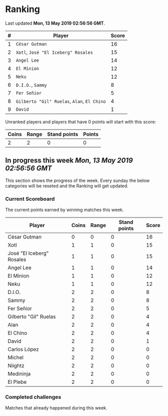# Ranking

Last updated **Mon, 13 May 2019 02:56:56 GMT**.

|#|Player|Score|
|-|------|-----|
|1|`César Gutman`|16|
|2|`Xotl`, `José "El Iceberg" Rosales`|15|
|3|`Angel Lee`|14|
|4|`El Minion`|12|
|5|`Neku`|12|
|6|`D.I.O.`, `Sammy`|8|
|7|`Fer Señior`|5|
|8|`Gilberto "Gil" Ruelas`, `Alan`, `El Chino`|4|
|9|`David`|1|

Unranked players and players that have 0 points will start with this score:

|Coins|Range|Stand points|Points|
|-----|-----|------------|------|
|2|2|0|0|

## In progress this week *Mon, 13 May 2019 02:56:56 GMT*
This section shows the progress of the week. Every sunday the below categories will be reseted and the Ranking will get updated.

### Current Scoreboard
The current points earned by winning matches this week.

|Player|Coins|Range|Stand points|Score|
|------|-----|-----|------------|-----|
|César Gutman|0|0|0|16|
|Xotl|1|1|0|15|
|José "El Iceberg" Rosales|1|1|0|15|
|Angel Lee|1|1|0|14|
|El Minion|1|1|0|12|
|Neku|1|1|0|12|
|D.I.O.|2|2|0|8|
|Sammy|2|2|0|8|
|Fer Señior|2|2|0|5|
|Gilberto "Gil" Ruelas|2|2|0|4|
|Alan|2|2|0|4|
|El Chino|2|2|0|4|
|David|2|2|0|1|
|Carlos López|2|2|0|0|
|Michel|2|2|0|0|
|Niightz|2|2|0|0|
|Medininja|2|2|0|0|
|El Plebe|2|2|0|0|

### Completed challenges
Matches that already happened during this week.


